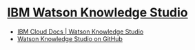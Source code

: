 # [IBM Watson Knowledge Studio](https://www.ibm.com/us-en/marketplace/supervised-machine-learning)
- [IBM Cloud Docs | Watson Knowledge Studio](https://console.bluemix.net/docs/services/knowledge-studio/index.html#wks_overview_full)
- [Watson Knowledge Studio on GitHub](https://github.com/search?utf8=%E2%9C%93&q=Watson+Knowledge+Studio&type=)